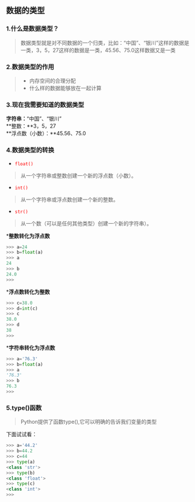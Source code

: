 ## 数据的类型
### 1.什么是数据类型？
 >数据类型就是对不同数据的一个归类，比如：“中国”、“银川”这样的数据是一类，3，5，27这样的数据是一类，45.56、75.0这样数据又是一类

### 2.数据类型的作用 
 >* 内存空间的合理分配
 >* 什么样的数据能够放在一起计算  

### 3.现在我需要知道的数据类型 
**字符串：**“中国”、“银川”<br>
**整数：**3，5，27 <br>
**浮点数（小数）：**45.56、75.0  <br>
### 4.数据类型的转换 
* <code style="color: red">float()</code><br>
>从一个字符串或整数创建一个新的浮点数（小数）。

* <code style="color: red">int()</code><br>
>从一个字符串或浮点数创建一个新的整数。

* <code style="color: red">str()</code><br>
>从一个数（可以是任何其他类型）创建一个新的字符串）。


***整数转化为浮点数**
```python
>>> a=24
>>> b=float(a)
>>> a
24
>>> b
24.0
>>> 
```
***浮点数转化为整数**
```python
>>> c=38.0
>>> d=int(c)
>>> c
38.0
>>> d
38
>>> 
```
***字符串转化为浮点数**
```python
>>> a='76.3'
>>> b=float(a)
>>> a
'76.3'
>>> b
76.3
>>> 
```
### 5.type()函数
>Python提供了函数type(),它可以明确的告诉我们变量的类型

下面试试看：
```python
>>> a='44.2'
>>> b=44.2
>>> c=44
>>> type(a)
<class 'str'>
>>> type(b)
<class 'float'>
>>> type(c)
<class 'int'>
>>> 
```









